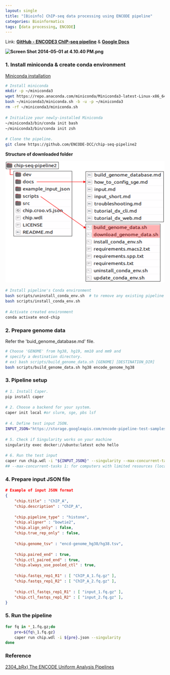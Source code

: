 ```yaml
---
layout: single
title: "[Bioinfo] ChIP-seq data processing using ENCODE pipeline"
categories: Bioinformatics
tags: [data processing, ENCODE]
---
```


Link: [**GitHub - ENCODE3 ChIP-seq pipeline**](https://github.com/ENCODE-DCC/chip-seq-pipeline2?tab=readme-ov-file) & [**Google Docs**](https://docs.google.com/document/d/1lG_Rd7fnYgRpSIqrIfuVlAz2dW1VaSQThzk836Db99c/edit#heading=h.9ecc41kilcvq)

**![Screen Shot 2014-05-01 at 4.10.40 PM.png](https://lh7-us.googleusercontent.com/tefQzPPr6DKBeNI_LIDbvKgU9Bcnf5aN_AEFTJZsLrTSgm1_ckoD4PSYbY7U0oblJ_ysEDiydFXWUMtMqanOmjbCIIat-kGvT_52chF3OEglMsqO_zl80EMYvYMSXojoygaTG5UELaoF_grFzrd1)**

### 1. Install miniconda & create conda environment

[Miniconda installation](https://docs.anaconda.com/free/miniconda/index.html)

```bash
# Install miniconda
mkdir -p ~/miniconda3
wget https://repo.anaconda.com/miniconda/Miniconda3-latest-Linux-x86_64.sh -O ~/miniconda3/miniconda.sh
bash ~/miniconda3/miniconda.sh -b -u -p ~/miniconda3
rm -rf ~/miniconda3/miniconda.sh

# Initialize your newly-installed Miniconda
~/miniconda3/bin/conda init bash
~/miniconda3/bin/conda init zsh

# Clone the pipeline.
git clone https://github.com/ENCODE-DCC/chip-seq-pipeline2
```

**Structure of downloaded folder**

![](../../images/2024-03-12-chip-seq-ENCODE/2024-03-13-19-57-21-image.png)

```bash
# Install pipeline's Conda environment
bash scripts/uninstall_conda_env.sh  # to remove any existing pipeline env
bash scripts/install_conda_env.sh

# Activate created environment
conda activate encd-chip
```

### 2. Prepare genome data

Refer the 'buid_genome_database.md' file.

```bash
# Choose 'GENOME' from hg38, hg19, mm10 and mm9 and
# specify a destination directory.
# ex) bash scripts/build_genome_data.sh [GENOME] [DESTINATION_DIR]
bash scripts/build_genome_data.sh hg38 encode_genome_hg38
```

### 3. Pipeline setup

```bash
# 1. Install Caper.
pip install caper

# 2. Choose a backend for your system.
caper init local #or slurm, sge, pbs lsf

# 4. Define test input JSON.
INPUT_JSON="https://storage.googleapis.com/encode-pipeline-test-samples/encode-chip-seq-pipeline/ENCSR000DYI_subsampled_chr19_only.json"

# 5. Check if Singularity works on your machine
singularity exec docker://ubuntu:latest echo hello

# 6. Run the test input
caper run chip.wdl -i "${INPUT_JSON}" --singularity --max-concurrent-tasks 1
## --max-concurrent-tasks 1: for computers with limited resources (local)
```

### 4. Prepare input JSON file

```json
# Example of input JSON format
{
    "chip.title" : "ChIP_A",
    "chip.description" : "ChIP_A",

    "chip.pipeline_type" : "histone",
    "chip.aligner" : "bowtie2",
    "chip.align_only" : false,
    "chip.true_rep_only" : false,

    "chip.genome_tsv" : "encd-genome_hg38/hg38.tsv",

    "chip.paired_end" : true,
    "chip.ctl_paired_end" : true,
    "chip.always_use_pooled_ctl" : true,

    "chip.fastqs_rep1_R1" : [ "ChIP_A_1.fq.gz" ],
    "chip.fastqs_rep1_R2" : [ "ChIP_A_2.fq.gz" ],

    "chip.ctl_fastqs_rep1_R1" : [ "input_1.fq.gz" ],
    "chip.ctl_fastqs_rep1_R2" : [ "input_2.fq.gz" ],
}
```

### 5. Run the pipeline

```bash
for fq in *_1.fq.gz;do
    pre=${fq%_1.fq.gz}
    caper run chip.wdl -i ${pre}.json --singularity
done
```

### Reference

[2304_bRx) The ENCODE Uniform Analysis Pipelines](https://www.biorxiv.org/content/10.1101/2023.04.04.535623v1.full)
